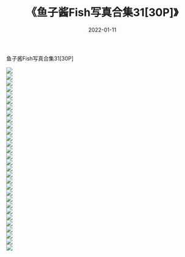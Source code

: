 ﻿---
layout: post
title:  《鱼子酱Fish写真合集31[30P]》
date:   2022-01-11
img: http://img.660000.xyz/Sharelink/性感/2022/鱼子酱Fish写真合集31[30P]/000.jpg
categories: [美女, 清纯, 唯美]
---

鱼子酱Fish写真合集31[30P]

  ![](http://img.660000.xyz/Sharelink/性感/2022/鱼子酱Fish写真合集31[30P]/001.jpg) <br> ![](http://img.660000.xyz/Sharelink/性感/2022/鱼子酱Fish写真合集31[30P]/002.jpg) <br> ![](http://img.660000.xyz/Sharelink/性感/2022/鱼子酱Fish写真合集31[30P]/003.jpg) <br> ![](http://img.660000.xyz/Sharelink/性感/2022/鱼子酱Fish写真合集31[30P]/004.jpg) <br> ![](http://img.660000.xyz/Sharelink/性感/2022/鱼子酱Fish写真合集31[30P]/005.jpg) <br> ![](http://img.660000.xyz/Sharelink/性感/2022/鱼子酱Fish写真合集31[30P]/006.jpg) <br> ![](http://img.660000.xyz/Sharelink/性感/2022/鱼子酱Fish写真合集31[30P]/007.jpg) <br> ![](http://img.660000.xyz/Sharelink/性感/2022/鱼子酱Fish写真合集31[30P]/008.jpg) <br> ![](http://img.660000.xyz/Sharelink/性感/2022/鱼子酱Fish写真合集31[30P]/009.jpg) <br> ![](http://img.660000.xyz/Sharelink/性感/2022/鱼子酱Fish写真合集31[30P]/010.jpg) <br> ![](http://img.660000.xyz/Sharelink/性感/2022/鱼子酱Fish写真合集31[30P]/011.jpg) <br> ![](http://img.660000.xyz/Sharelink/性感/2022/鱼子酱Fish写真合集31[30P]/012.jpg) <br> ![](http://img.660000.xyz/Sharelink/性感/2022/鱼子酱Fish写真合集31[30P]/013.jpg) <br> ![](http://img.660000.xyz/Sharelink/性感/2022/鱼子酱Fish写真合集31[30P]/014.jpg) <br> ![](http://img.660000.xyz/Sharelink/性感/2022/鱼子酱Fish写真合集31[30P]/015.jpg) <br> ![](http://img.660000.xyz/Sharelink/性感/2022/鱼子酱Fish写真合集31[30P]/016.jpg) <br> ![](http://img.660000.xyz/Sharelink/性感/2022/鱼子酱Fish写真合集31[30P]/017.jpg) <br> ![](http://img.660000.xyz/Sharelink/性感/2022/鱼子酱Fish写真合集31[30P]/018.jpg) <br> ![](http://img.660000.xyz/Sharelink/性感/2022/鱼子酱Fish写真合集31[30P]/019.jpg) <br> ![](http://img.660000.xyz/Sharelink/性感/2022/鱼子酱Fish写真合集31[30P]/020.jpg) <br> ![](http://img.660000.xyz/Sharelink/性感/2022/鱼子酱Fish写真合集31[30P]/021.jpg) <br> ![](http://img.660000.xyz/Sharelink/性感/2022/鱼子酱Fish写真合集31[30P]/022.jpg) <br> ![](http://img.660000.xyz/Sharelink/性感/2022/鱼子酱Fish写真合集31[30P]/023.jpg) <br> ![](http://img.660000.xyz/Sharelink/性感/2022/鱼子酱Fish写真合集31[30P]/024.jpg) <br> ![](http://img.660000.xyz/Sharelink/性感/2022/鱼子酱Fish写真合集31[30P]/025.jpg) <br> ![](http://img.660000.xyz/Sharelink/性感/2022/鱼子酱Fish写真合集31[30P]/026.jpg) <br> ![](http://img.660000.xyz/Sharelink/性感/2022/鱼子酱Fish写真合集31[30P]/027.jpg) <br> ![](http://img.660000.xyz/Sharelink/性感/2022/鱼子酱Fish写真合集31[30P]/028.jpg) <br> ![](http://img.660000.xyz/Sharelink/性感/2022/鱼子酱Fish写真合集31[30P]/029.jpg) <br> ![](http://img.660000.xyz/Sharelink/性感/2022/鱼子酱Fish写真合集31[30P]/030.jpg) <br>